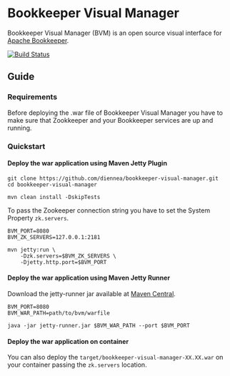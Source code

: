 # Bookkeeper Visual Manager

Bookkeeper Visual Manager (BVM) is an open source visual interface for [Apache
Bookkeeper](https://bookkeeper.apache.org/).

[![Build Status](https://travis-ci.org/diennea/bookkeeper-visual-manager.svg?branch=master)](https://travis-ci.org/apache/bookkeeper)

## Guide

### Requirements

Before deploying the .war file of Bookkeeper Visual Manager you have to make
sure that Zookkeeper and your Bookkeeper services are up and running.

### Quickstart

#### Deploy the war application using Maven Jetty Plugin
~~~~
git clone https://github.com/diennea/bookkeeper-visual-manager.git
cd bookkeeper-visual-manager

mvn clean install -DskipTests
~~~~

To pass the Zookeeper connection string you have to set the System Property
`zk.servers`.

~~~~
BVM_PORT=8080
BVM_ZK_SERVERS=127.0.0.1:2181

mvn jetty:run \
    -Dzk.servers=$BVM_ZK_SERVERS \
    -Djetty.http.port=$BVM_PORT
~~~~

#### Deploy the war application using Maven Jetty Runner

Download the jetty-runner jar available at [Maven Central](https://repo1.maven.org/maven2/org/eclipse/jetty/jetty-runner/).
~~~~
BVM_PORT=8080
BVM_WAR_PATH=path/to/bvm/warfile

java -jar jetty-runner.jar $BVM_WAR_PATH --port $BVM_PORT
~~~~

#### Deploy the war application on container

You can also deploy the `target/bookkeeper-visual-manager-XX.XX.war` on your
container passing the `zk.servers` location.

